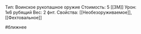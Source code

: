 Тип: Воинское рукопашное оружие
Стоимость: 5 [[ЗМ]]
Урон: 1к6 рубящий
Вес: 2 фнт.
Свойства: [[Необезоруживаемое]], [[Фехтовальное]]

#ближнее